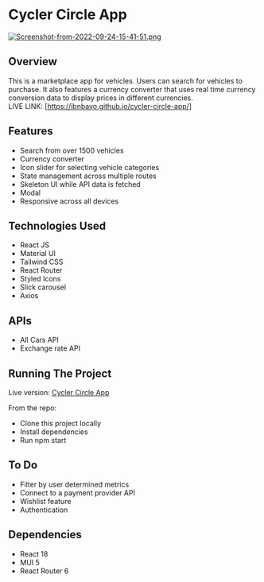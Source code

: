 # Cycler Circle App

[![Screenshot-from-2022-09-24-15-41-51.png](https://i.postimg.cc/DykffMNC/Screenshot-from-2022-09-24-15-41-51.png)](https://postimg.cc/mhjW88BM)

## Overview
This is a marketplace app for vehicles. Users can search for vehicles to purchase. It also features a currency converter that uses real time currency conversion data to display prices in different currencies. <br/>
LIVE LINK: [https://ibnbayo.github.io/cycler-circle-app/]


## Features
- Search from over 1500 vehicles
- Currency converter
- Icon slider for selecting vehicle categories
- State management across multiple routes
- Skeleton UI while API data is fetched
- Modal 
- Responsive across all devices


## Technologies Used
- React JS
- Material UI
- Tailwind CSS
- React Router
- Styled Icons
- Slick carousel
- Axios


## APIs
- All Cars API
- Exchange rate API


## Running The Project
Live version:
[Cycler Circle App](https://ibnbayo.github.io/cycler-circle-app/)

From the repo:<br/>
  - Clone this project locally<br/>
  - Install dependencies<br/>
  - Run npm start<br/>

## To Do
- Filter by user determined metrics
- Connect to a payment provider API
- Wishlist feature
- Authentication

## Dependencies
- React 18 
- MUI 5
- React Router 6
